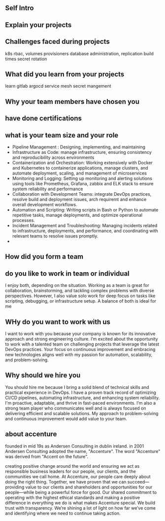 ## Self Intro    

## Explain your projects    

## Challenges faced during projects
k8s rbac, volumes provisioners
database administration, replication
build times
secret rotation

## What did you learn from your projects
learn gitlab
argocd
service mesh
secret mangement

## Why your team members have chosen you

## have done certifications

## what is your team size and your role
- Pipeline Management : Designing, implementing, and maintaining
- Infrastructure as Code: manage infrastructure, ensuring consistency and reproducibility across environments
- Containerization and Orchestration: Working extensively with Docker and Kubernetes to containerize applications, manage clusters, and automate deployment, scaling, and management of microservices
- Monitoring and Logging: Setting up monitoring and alerting solutions using tools like Prometheus, Grafana, zabbix and ELK stack to ensure system reliability and performance
- Collaboration with Development Teams: integrate DevOps practices, resolve build and deployment issues, arch requiremt and enhance overall development workflows.
- Automation and Scripting: Writing scripts in Bash or Python to automate repetitive tasks, manage deployments, and optimize operational processes.
- Incident Management and Troubleshooting: Managing incidents related to infrastructure, deployments, and performance, and coordinating with relevant teams to resolve issues promptly.
- 
## How did you form a team

## do you like to work in team or individual
I enjoy both, depending on the situation. Working as a team is great for collaboration, brainstorming, and tackling complex problems with diverse perspectives. However, I also value solo work for deep focus on tasks like scripting, debugging, or infrastructure setup. A balance of both is ideal for me


## WHy do you want to work with us 

I want to work with you because your company is known for its innovative approach and strong engineering culture. I’m excited about the opportunity to work with a talented team on challenging projects that leverage the latest DevOps practices. Your focus on continuous improvement and embracing new technologies aligns well with my passion for automation, scalability, and problem-solving.

## Why should we hire you

You should hire me because I bring a solid blend of technical skills and practical experience in DevOps. I have a proven track record of optimizing CI/CD pipelines, automating infrastructure, and enhancing system reliability. I'm proactive, adaptable, and thrive in fast-paced environments. I’m also a strong team player who communicates well and is always focused on delivering efficient and scalable solutions. My approach to problem-solving and continuous improvement would add value to your team.


## about accenture

founded in mid 19s as Andersen Consulting in dublin ireland.
in 2001 Andersen Consulting adopted the name, "Accenture".
The word "Accenture" was derived from "Accent on the future".


creating positive change around the world and ensuring we act as responsible business leaders for our people, our clients, and the communities we call home. At Accenture, our people care deeply about doing the right thing. Together, we have proven that we can succeed—providing value to our clients and shareholders and opportunities for our people—while being a powerful force for good. Our shared commitment to operating with the highest ethical standards and making a positive difference in everything we do is what makes Accenture special. We build trust with transparency. We’re shining a lot of light on how far we’ve come and identifying where we need to continue taking action.